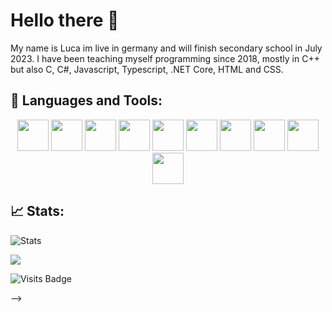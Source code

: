 <!---->
# Hello there 👋
My name is Luca im live in germany and will finish secondary school in July 2023. I have been teaching myself programming since 2018, mostly in C++ but also C, C#, Javascript, Typescript, .NET Core, HTML and CSS.  
 



## 🧰 Languages and Tools:

<p align="center"> 
<img src="https://cdn.jsdelivr.net/gh/devicons/devicon/icons/c/c-original.svg" width="50"> 
<img src="https://cdn.jsdelivr.net/gh/devicons/devicon/icons/cplusplus/cplusplus-original.svg" width="50"> 
<img src="https://cdn.jsdelivr.net/gh/devicons/devicon/icons/csharp/csharp-original.svg" width="50"> 

<img src="https://cdn.jsdelivr.net/gh/devicons/devicon/icons/javascript/javascript-original.svg" width="50"> 
<img src="https://cdn.jsdelivr.net/gh/devicons/devicon/icons/typescript/typescript-original.svg" width="50"> 

<img src="https://cdn.jsdelivr.net/gh/devicons/devicon/icons/dotnetcore/dotnetcore-original.svg" width="50"> 


<img src="https://cdn.jsdelivr.net/gh/devicons/devicon/icons/html5/html5-original.svg" width="50"> 
<img src="https://cdn.jsdelivr.net/gh/devicons/devicon/icons/css3/css3-original.svg" width="50"> 

<img src="https://cdn.jsdelivr.net/gh/devicons/devicon/icons/visualstudio/visualstudio-plain.svg" width="50"> 
<img src="https://cdn.jsdelivr.net/gh/devicons/devicon/icons/vscode/vscode-original.svg" width="50"> 


</p>


## 📈 Stats:

![Stats](https://github-readme-stats.vercel.app/api?username=Random-typ&show_icons=true&theme=dracula)

![](https://raw.githubusercontent.com/Random-typ/github-stats-transparent/output/generated/languages.svg)

![Visits Badge](https://komarev.com/ghpvc/?username=Random-typ&&style=flat-square)

-->
